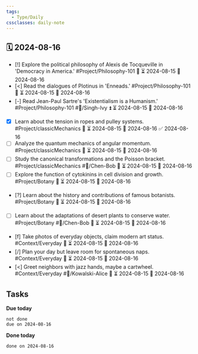 ```yaml
---
tags:
  - Type/Daily
cssclasses: daily-note
---
```


## 🗓️ 2024-08-16

- [!] Explore the political philosophy of Alexis de Tocqueville in 'Democracy in America.' #Project/Philosophy-101 🔼 ⏳ 2024-08-15 📅 2024-08-16
- [<] Read the dialogues of Plotinus in 'Enneads.' #Project/Philosophy-101 🔼 ⏳ 2024-08-15 📅 2024-08-16
- [-] Read Jean-Paul Sartre's 'Existentialism is a Humanism.' #Project/Philosophy-101 #👤/Singh-Ivy ⏫ ⏳ 2024-08-15 📅 2024-08-16
- [x] Learn about the tension in ropes and pulley systems. #Project/classicMechanics 🔼 ⏳ 2024-08-15 📅 2024-08-16 ✅ 2024-08-16
- [ ] Analyze the quantum mechanics of angular momentum. #Project/classicMechanics 🔼 ⏳ 2024-08-15 📅 2024-08-16
- [ ] Study the canonical transformations and the Poisson bracket. #Project/classicMechanics #👤/Chen-Bob 🔺 ⏳ 2024-08-15 📅 2024-08-16
- [ ] Explore the function of cytokinins in cell division and growth. #Project/Botany 🔼 ⏳ 2024-08-15 📅 2024-08-16
- [?] Learn about the history and contributions of famous botanists. #Project/Botany 🔺 ⏳ 2024-08-15 📅 2024-08-16
- [ ] Learn about the adaptations of desert plants to conserve water. #Project/Botany #👤/Chen-Bob 🔽 ⏳ 2024-08-15 📅 2024-08-16
- [f] Take photos of everyday objects, claim modern art status. #Context/Everyday 🔼 ⏳ 2024-08-15 📅 2024-08-16
- [/] Plan your day but leave room for spontaneous naps. #Context/Everyday 🔽 ⏳ 2024-08-15 📅 2024-08-16
- [<] Greet neighbors with jazz hands, maybe a cartwheel. #Context/Everyday #👤/Kowalski-Alice 🔽 ⏳ 2024-08-15 📅 2024-08-16

## Tasks

**Due today**

```tasks
not done
due on 2024-08-16
```

**Done today**

```tasks
done on 2024-08-16
```
            